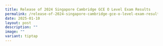 ```yaml
---
title: Release of 2024 Singapore Cambridge GCE O Level Exam Results
permalink: /release-of-2024-singapore-cambridge-gce-o-level-exam-results/
date: 2025-01-10
layout: post
description: ""
image: ""
variant: tiptap
---
```

